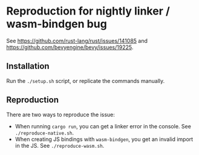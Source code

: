 # Reproduction for nightly linker / wasm-bindgen bug

See <https://github.com/rust-lang/rust/issues/141085> and <https://github.com/bevyengine/bevy/issues/19225>.

## Installation

Run the `./setup.sh` script, or replicate the commands manually.

## Reproduction

There are two ways to reproduce the issue:

- When running `cargo run`, you can get a linker error in the console. See `./reproduce-native.sh`.
- When creating JS bindings with `wasm-bindgen`, you get an invalid import in the JS. See `./reproduce-wasm.sh`.
